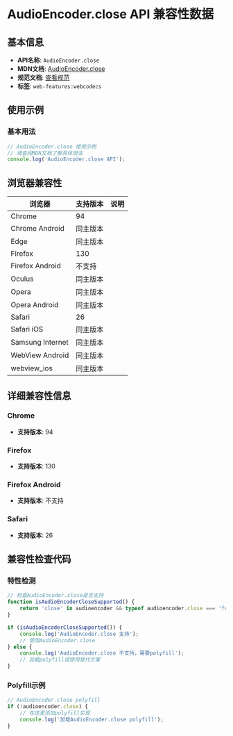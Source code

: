 # AudioEncoder.close API 兼容性数据

## 基本信息

- **API名称**: `AudioEncoder.close`
- **MDN文档**: [AudioEncoder.close](https://developer.mozilla.org/docs/Web/API/AudioEncoder/close)
- **规范文档**: [查看规范](https://w3c.github.io/webcodecs/#dom-audioencoder-close)
- **标签**: `web-features:webcodecs`

## 使用示例

### 基本用法

```javascript
// AudioEncoder.close 使用示例
// 请查阅MDN文档了解具体用法
console.log('AudioEncoder.close API');
```

## 浏览器兼容性

| 浏览器 | 支持版本 | 说明 |
|--------|----------|------|
| Chrome | 94 |  |
| Chrome Android | 同主版本 |  |
| Edge | 同主版本 |  |
| Firefox | 130 |  |
| Firefox Android | 不支持 |  |
| Oculus | 同主版本 |  |
| Opera | 同主版本 |  |
| Opera Android | 同主版本 |  |
| Safari | 26 |  |
| Safari iOS | 同主版本 |  |
| Samsung Internet | 同主版本 |  |
| WebView Android | 同主版本 |  |
| webview_ios | 同主版本 |  |

## 详细兼容性信息

### Chrome

- **支持版本**: 94

### Firefox

- **支持版本**: 130

### Firefox Android

- **支持版本**: 不支持

### Safari

- **支持版本**: 26

## 兼容性检查代码

### 特性检测

```javascript
// 检查AudioEncoder.close是否支持
function isAudioEncoderCloseSupported() {
    return 'close' in audioencoder && typeof audioencoder.close === 'function';
}

if (isAudioEncoderCloseSupported()) {
    console.log('AudioEncoder.close 支持');
    // 使用AudioEncoder.close
} else {
    console.log('AudioEncoder.close 不支持，需要polyfill');
    // 加载polyfill或使用替代方案
}
```

### Polyfill示例

```javascript
// AudioEncoder.close polyfill
if (!audioencoder.close) {
    // 在这里添加polyfill实现
    console.log('加载AudioEncoder.close polyfill');
}
```

